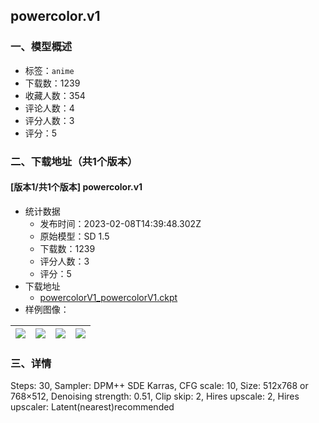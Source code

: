 ## powercolor.v1
### 一、模型概述

- 标签：`anime`
- 下载数：1239
- 收藏人数：354
- 评论人数：4
- 评分人数：3
- 评分：5

### 二、下载地址（共1个版本）

#### [版本1/共1个版本] powercolor.v1

- 统计数据
  - 发布时间：2023-02-08T14:39:48.302Z
  - 原始模型：SD 1.5
  - 下载数：1239
  - 评分人数：3
  - 评分：5
- 下载地址
  - [powercolorV1_powercolorV1.ckpt](https://civitai.com/api/download/models/7217)
- 样例图像：

| <img src="https://image.civitai.com/xG1nkqKTMzGDvpLrqFT7WA/1589cacf-964f-4388-988b-409daebb0f00/width=450/83213.jpeg" /> | <img src="https://image.civitai.com/xG1nkqKTMzGDvpLrqFT7WA/698d3479-951f-4aa0-b34b-f3a6d76e7500/width=450/83212.jpeg" /> | <img src="https://image.civitai.com/xG1nkqKTMzGDvpLrqFT7WA/2ad53a25-a5a8-484f-8612-a6c5d145e500/width=450/83211.jpeg" /> | <img src="https://image.civitai.com/xG1nkqKTMzGDvpLrqFT7WA/98605c1c-fb24-4d73-3c9a-f1f5f441a300/width=450/83210.jpeg" /> |
| ---- | ---- | ---- | ---- |


### 三、详情
<p>Steps: 30, Sampler: DPM++ SDE Karras, CFG scale: 10, Size: 512x768 or 768×512, Denoising strength: 0.51, Clip skip: 2, Hires upscale: 2, Hires upscaler: Latent(nearest)recommended</p><p></p><p></p>